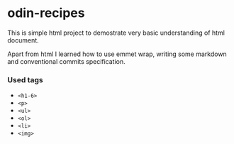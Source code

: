 # odin-recipes

This is simple html project to demostrate very basic understanding of html document.

Apart from html I learned how to use emmet wrap, writing some markdown and conventional commits specification.

### Used tags
- `<h1-6>`
- `<p>`
- `<ul>`
- `<ol>`
- `<li>`
- `<img>`
